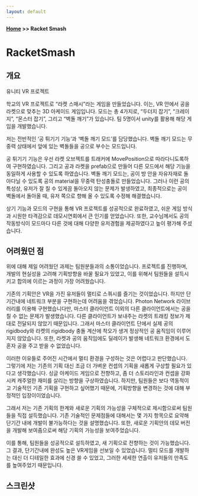 ```yaml
---
layout: default
---
```


**[Home](https://planepaper.github.io/ko/) >> Racket Smash**

# RacketSmash

## 개요
유니티 VR 프로젝트

학교의 VR 프로젝트로 “라켓 스매시”라는 게임을 만들었습니다. 이는, VR 안에서 공을 라켓으로 맞추는 3D 아케이드 게임입니다. 모드는 총 4가지로, “두더지 잡기”, “크레이지”, “몬스터 잡기”, 그리고 “벽돌 깨기”가 있습니다. 팀 5명이서 unity를 활용해 해당 게임을 개발했습니다.

저는 전반적인 ‘공 튀기기 기능’과 ‘벽돌 깨기 모드’를 담당했습니다. 벽돌 깨기 모드는 무중력 상태에서 앞에 있는 벽돌들을 공으로 부수는 모드입니다.

공 튀기기 기능은 우선 라켓 오브젝트를 트래커에 MovePosition으로 따라다니도록하여 구현하였습니다. 그리고 공과 라켓을 prefab으로 만들어 다른 모드에서 해당 기능을 동일하게 사용할 수 있도록 하였습니다.
벽돌 깨기 모드는, 공이 방 안을 자유자재로 돌아다닐 수 있도록 공의 material을 무중력 탄성충돌로 만들었습니다. 그러나 이런 공의 특성상, 유저가 잘 칠 수 있게끔 돌아오지 않는 문제가 발생하였고, 최종적으로는 공이 벽돌에서 돌아올 때, 유저 쪽으로 향해 올 수 있도록 수정해 해결했습니다.

상기 기능과 모드의 구현을 통해 VR 프로젝트를 성공적으로 완료하였고, 쉬운 게임 방식과 시원한 타격감으로 데모시연회에서 큰 인기를 얻었습니다. 또한, 교수님께서도 공의 작동방식이 모드마다 다른 것에 대해 다양한 유저경험을 제공하였다고 높이 평가해 주셨습니다.

## 어려웠던 점

위에 대해 제일 어려웠던 과제는 팀원분들과의 소통이었습니다.
프로젝트를 진행하며, 개발의 현실성을 고려해 기획방향을 바꿀 필요가 있었고, 이를 위해서 팀원들을 설득시키고  합의에 이르는 과정이 가장 어려웠습니다.

기존의 기획안은 VR을 가진 유저들이 멀티로 스쿼시를 즐기는 것이었습니다.
하지만 단기간내에 네트워크 부분을 구현하는데 어려움을 겪었습니다.
Photon Network 라이브러리를 이용해 구현했습니다만, 마스터 클라이언트 이외의 다른 클라이언트에서는 공을 칠 수 없는 문제가 발생했습니다. 다른 클라이언트가 보내주는 라켓의 트래킹 정보가 제대로 전달되지 않았기 때문입니다. 그래서 마스터 클라이언트 단에서 실제 공의 rigidbody와 라켓의 rigidbody 충돌 계산에 착오가 생겨 정상적인 공 움직임이 이루어지지 않았습니다. 또한, 라켓과 공의 움직임에도 딜레이가 발생해 네트워크 환경에서 도 혼자 공을 주고 받을 수 없었습니다. 

이러한 이유들로 주어진 시간에서 멀티 환경을 구성하는 것은 어렵다고 판단했습니다. 그렇기에 저는 기존의 기획  대신 조금 더 가벼운 컨셉의 기획을 새롭게 구상할 필요가 있다고 생각했습니다. 싱글 아케이드 게임으로 전향하고, 좀 더 스토리라인과 컨셉을 강화시켜 캐주얼한 재미를 살리는 방향을 구상하였습니다. 하지만, 팀원들은 보다 역동적이고 기술적인 기존 기획을 구현하고 싶어했기 때문에, 기획방향을 변경하는 것에 대해 부정적인 입장이이었습니다. 

그래서 저는 기존 기획의 한계와 새로운 기획의 가능성을 구체적으로 제시함으로써 팀원들을 직접 설득했습니다. 기존 기술적인 문제점들에 대해서는 몇 가지 항목으로 요약해 단기간 내에 개발이 불가능하다는 것을 설명했습니다. 또한, 새로운 기획안의 데모 버전을 개발해 보여줌으로써 해당 기획의 가능성을 보여주었습니다.

이를 통해, 팀원들을 성공적으로 설득하였고, 새 기획으로 전향하는 것이 가능했습니다. 그 결과, 단기간내에 완성도 높은 VR게임을 선보일 수 있었습니다. 멀티 모드를 개발하는 대신 더 디테일한 효과에 신경 쓸 수 있었고, 그러한 세세한 연출이 유저들의 만족도를 높여주었기 때문입니다.


## 스크린샷
